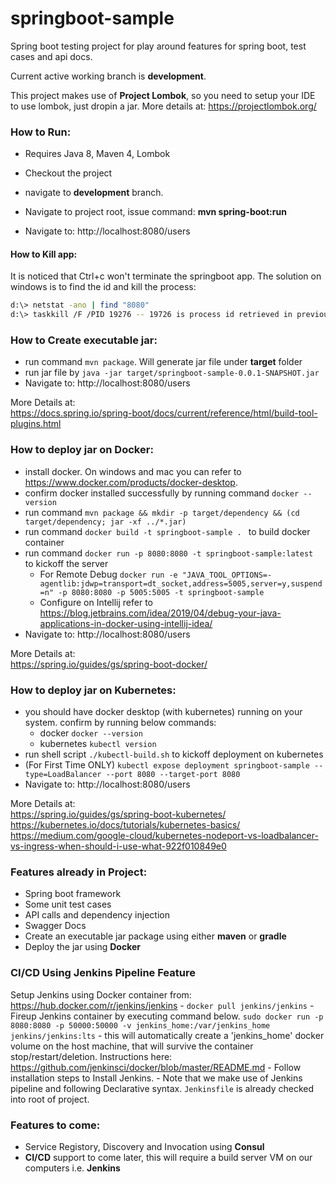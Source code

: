 
# springboot-sample
Spring boot testing project for play around features for spring boot, test cases and api docs.


Current active working branch is **development**.

This project makes use of **Project Lombok**, so you need to setup your IDE to use lombok, just dropin a jar. More details at: https://projectlombok.org/


### How to Run:
- Requires Java 8, Maven 4, Lombok
- Checkout the project
- navigate to **development** branch.
- Navigate to project root, issue command:   **mvn spring-boot:run**

- Navigate to: http://localhost:8080/users

#### How to Kill app:
It is noticed that Ctrl+c won't terminate the springboot app. The solution on windows is to find the id and kill the process:
```sh
d:\> netstat -ano | find "8080"
d:\> taskkill /F /PID 19276 -- 19726 is process id retrieved in previous step
```
### How to Create executable jar:
- run command ```mvn package```. Will generate jar file under **target** folder
- run jar file by ```java -jar target/springboot-sample-0.0.1-SNAPSHOT.jar```
- Navigate to: http://localhost:8080/users 

More Details at:
<br>https://docs.spring.io/spring-boot/docs/current/reference/html/build-tool-plugins.html

### How to deploy jar on Docker:
- install docker. On windows and mac you can refer to https://www.docker.com/products/docker-desktop.
- confirm docker installed successfully by running command ```docker --version```
- run command ```mvn package && mkdir -p target/dependency && (cd target/dependency; jar -xf ../*.jar)```
- run command ```docker build -t springboot-sample . ``` to build docker container
- run command ```docker run -p 8080:8080 -t springboot-sample:latest ``` to kickoff the server 
    - For Remote Debug ```docker run -e "JAVA_TOOL_OPTIONS=-agentlib:jdwp=transport=dt_socket,address=5005,server=y,suspend=n" -p 8080:8080 -p 5005:5005 -t springboot-sample```
    - Configure on Intellij refer to https://blog.jetbrains.com/idea/2019/04/debug-your-java-applications-in-docker-using-intellij-idea/
- Navigate to: http://localhost:8080/users 

More Details at:
<br>https://spring.io/guides/gs/spring-boot-docker/

### How to deploy jar on Kubernetes:
- you should have docker desktop (with kubernetes) running on your system. confirm by running below commands:
    - docker ```docker --version```
    - kubernetes ```kubectl version```
- run shell script ```./kubectl-build.sh``` to kickoff deployment on kubernetes
- (For First Time ONLY) ```kubectl expose deployment springboot-sample --type=LoadBalancer --port 8080 --target-port 8080``` 
- Navigate to: http://localhost:8080/users 

More Details at:
<br>https://spring.io/guides/gs/spring-boot-kubernetes/
<br>https://kubernetes.io/docs/tutorials/kubernetes-basics/
<br>https://medium.com/google-cloud/kubernetes-nodeport-vs-loadbalancer-vs-ingress-when-should-i-use-what-922f010849e0

### Features already in Project:
- Spring boot framework
- Some unit test cases
- API calls and dependency injection
- Swagger Docs
- Create an executable jar package using either **maven** or **gradle**
- Deploy the jar using **Docker**

### CI/CD Using Jenkins Pipeline Feature

Setup Jenkins using Docker container from: https://hub.docker.com/r/jenkins/jenkins
	- ```docker pull jenkins/jenkins```
   	- Fireup Jenkins container by executing command below. ```sudo docker run -p 8080:8080 -p 50000:50000 -v jenkins_home:/var/jenkins_home jenkins/jenkins:lts```
   	- this will automatically create a 'jenkins_home' docker volume on the host machine, that will survive the container stop/restart/deletion. Instructions here: https://github.com/jenkinsci/docker/blob/master/README.md
	- Follow installation steps to Install Jenkins. 
	- Note that we make use of Jenkins pipeline and following Declarative syntax. ``Jenkinsfile`` is already checked into root of project.   	

### Features to come:
- Service Registory, Discovery and Invocation using **Consul**
- **CI/CD** support to come later, this will require a build server VM on our computers i.e. **Jenkins**



